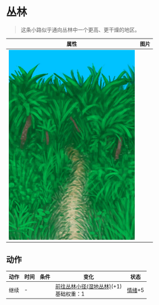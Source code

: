 # 丛林  
> 这条小路似乎通向丛林中一个更高、更干燥的地区。  
  
  属性  |   图片   
 ----  |  ----:   
   |  ![](Sprite/JunglePath.png)   
  
## 动作  
动作  |  时间  |  条件  |  变化  |  状态  
----  |  ----  |  ----  |  ----  |  ----  
继续<br>  |  -  |    |  [前往丛林小径(湿地丛林)](Path_WetlandsToJungle.md)(+1)<br>基础权重：1<br>  |  [情绪](Morale.md)+5  
